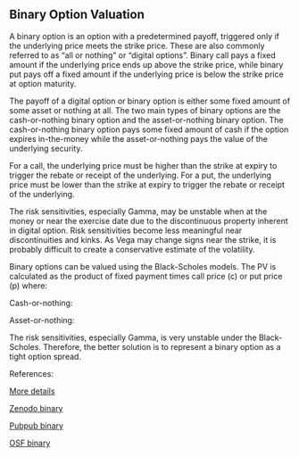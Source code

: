 ## Binary Option Valuation
   
A binary option is an option with a predetermined payoff, triggered only if the underlying price meets the strike price. These are also commonly referred to as “all or nothing” or “digital options”. Binary call pays a fixed amount if the underlying price ends up above the strike price, while binary put pays off a fixed amount if the underlying price is below the strike price at option maturity.

The payoff of a digital option or binary option is either some fixed amount of some asset or nothing at all. The two main types of binary options are the cash-or-nothing binary option and the asset-or-nothing binary option. The cash-or-nothing binary option pays some fixed amount of cash if the option expires in-the-money while the asset-or-nothing pays the value of the underlying security.

For a call, the underlying price must be higher than the strike at expiry to trigger the rebate or receipt of the underlying. For a put, the underlying price must be lower than the strike at expiry to trigger the rebate or receipt of the underlying. 

The risk sensitivities, especially Gamma, may be unstable when at the money or near the exercise date due to the discontinuous property inherent in digital option. Risk sensitivities become less meaningful near discontinuities and kinks. As Vega may change signs near the strike, it is probably difficult to create a conservative estimate of the volatility.

Binary options can be valued using the Black-Scholes models. The PV is calculated as the product of fixed payment times call price (c) or put price (p) where:

Cash-or-nothing:

Asset-or-nothing:

The risk sensitivities, especially Gamma, is very unstable under the Black-Scholes. Therefore, the better solution is to represent a binary option as a tight option spread.



References:
   
[More details](./EqBinary-13.pdf)     
 
   
[Zenodo binary](https://zenodo.org/record/4615284/files/EqBinary-13.pdf)
   
[Pubpub binary](https://david.pubpub.org/pub/t9j3lz67/release/1)
   
[OSF binary](https://osf.io/e9u46/download)
